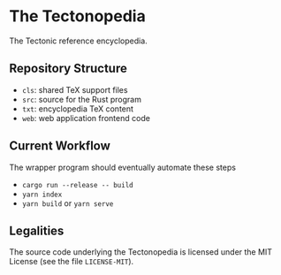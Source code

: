 # The Tectonopedia

The Tectonic reference encyclopedia.

## Repository Structure

- `cls`: shared TeX support files
- `src`: source for the Rust program
- `txt`: encyclopedia TeX content
- `web`: web application frontend code


## Current Workflow

The wrapper program should eventually automate these steps

- `cargo run --release -- build`
- `yarn index`
- `yarn build` or `yarn serve`


## Legalities

The source code underlying the Tectonopedia is licensed under the MIT License
(see the file `LICENSE-MIT`).

